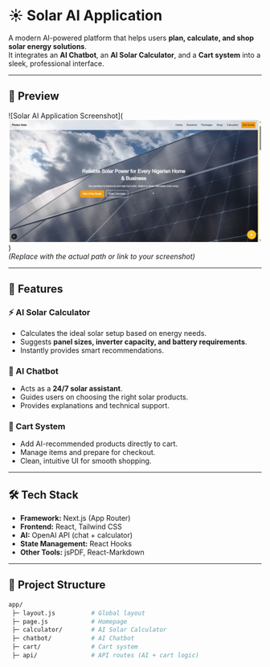 # ☀️ Solar AI Application  

A modern AI-powered platform that helps users **plan, calculate, and shop solar energy solutions**.  
It integrates an **AI Chatbot**, an **AI Solar Calculator**, and a **Cart system** into a sleek, professional interface.  

---

## 📸 Preview  

![Solar AI Application Screenshot](![alt text](image.png))  
*(Replace with the actual path or link to your screenshot)*  

---

## 🚀 Features  

### ⚡ AI Solar Calculator  
- Calculates the ideal solar setup based on energy needs.  
- Suggests **panel sizes, inverter capacity, and battery requirements**.  
- Instantly provides smart recommendations.  

### 🤖 AI Chatbot  
- Acts as a **24/7 solar assistant**.  
- Guides users on choosing the right solar products.  
- Provides explanations and technical support.  

### 🛒 Cart System  
- Add AI-recommended products directly to cart.  
- Manage items and prepare for checkout.  
- Clean, intuitive UI for smooth shopping.  

---

## 🛠️ Tech Stack  

- **Framework:** Next.js (App Router)  
- **Frontend:** React, Tailwind CSS  
- **AI:** OpenAI API (chat + calculator)  
- **State Management:** React Hooks  
- **Other Tools:** jsPDF, React-Markdown  

---

## 📂 Project Structure  

```bash
app/
 ├─ layout.js          # Global layout  
 ├─ page.js            # Homepage  
 ├─ calculator/        # AI Solar Calculator  
 ├─ chatbot/           # AI Chatbot  
 ├─ cart/              # Cart system  
 ├─ api/               # API routes (AI + cart logic)  
